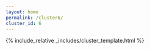 ```yaml
---
layout: home
permalink: /cluster6/
cluster_id: 6
---
```


{% include_relative _includes/cluster_template.html %}
